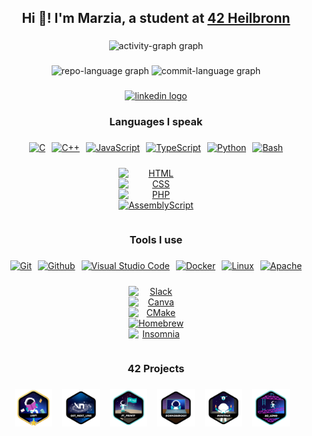 <h2 align="center">
  Hi 👋! I'm Marzia, a student at <a href="https://www.42heilbronn.de/en/" target="_blank">42 Heilbronn</a>
</h2>

###

<div align="center">
  <img src="https://github-readme-activity-graph.vercel.app/graph?username=blueyaGIT&area=true&radius=10&hide_border=false&theme=nightowl" height="206"
    alt="activity-graph graph"  />
</div>

###

<div align="center">
  <img src="http://github-profile-summary-cards.vercel.app/api/cards/repos-per-language?username=blueyaGIT&theme=ocean_dark" height="150"
    alt="repo-language graph" />
  <img src="http://github-profile-summary-cards.vercel.app/api/cards/most-commit-language?username=blueyaGIT&theme=ocean_dark" height="150"
    alt="commit-language graph" />
</div>

###

<div align="center">
  <a href="https://www.linkedin.com/in/blueya/" target="_blank">
    <img src="https://img.shields.io/static/v1?message=LinkedIn&logo=linkedin&label=&color=0077B5&logoColor=white&labelColor=&style=for-the-badge" height="35" alt="linkedin logo"  />
  </a>
</div>

###

<h3 align="center">Languages I speak</h3>

###
<div align="center" style="display: flex; flex-wrap: wrap; justify-content: center; gap: 10px;">
  <a href="#"><img src="https://img.shields.io/badge/C-00599C?logo=c&logoColor=white" alt="C" style="flex: 0 0 calc(20% - 10px); display: block;" /></a>
  <a href="#"><img src="https://img.shields.io/badge/-C++-blue?logo=cplusplus" alt="C++" style="flex: 0 0 calc(20% - 10px); display: block;" /></a>
  <a href="#"><img src="https://img.shields.io/badge/JavaScript-F7DF1E?logo=javascript&logoColor=000" alt="JavaScript" style="flex: 0 0 calc(20% - 10px); display: block;" /></a>
  <a href="#"><img src="https://img.shields.io/badge/TypeScript-3178C6?logo=typescript&logoColor=fff" alt="TypeScript" style="flex: 0 0 calc(20% - 10px); display: block;" /></a>
  <a href="#"><img src="https://img.shields.io/badge/Python-3776AB?logo=python&logoColor=fff" alt="Python" style="flex: 0 0 calc(20% - 10px); display: block;" /></a>
  <a href="#"><img src="https://img.shields.io/badge/Bash-4EAA25?logo=gnubash&logoColor=fff" alt="Bash" style="flex: 0 0 calc(20% - 10px); display: block;" /></a>
  
  <a href="#"><img src="https://img.shields.io/badge/HTML-%23E34F26.svg?logo=html5&logoColor=white" alt="HTML" style="flex: 0 0 calc(20% - 10px); display: block;" /></a> 
  <a href="#"><img src="https://img.shields.io/badge/CSS-1572B6?logo=css3&logoColor=fff" alt="CSS" style="flex: 0 0 calc(20% - 10px); display: block;" /></a>
  <a href="#"><img src="https://img.shields.io/badge/php-777BB4?logo=php&logoColor=fff" alt="PHP" style="flex: 0 0 calc(20% - 10px); display: block;" /></a>
  <a href="#"><img src="https://img.shields.io/badge/Assembly-007ACC?logo=assemblyscript&logoColor=white" alt="AssemblyScript" style="flex: 0 0 calc(20% - 10px); display: block;" /></a>
</div>


###

<h3 align="center">Tools I use</h3>

###

<div align="center" style="display: flex; flex-wrap: wrap; justify-content: center; gap: 10px;">
  <a href="#"><img src="https://img.shields.io/badge/Git-F05032?logo=git&logoColor=fff" alt="Git" style="flex: 0 0 calc(20% - 10px); display: block;" /></a>
  <a href="#"><img src="https://img.shields.io/badge/Github-181717?logo=github&logoColor=fff" alt="Github" style="flex: 0 0 calc(20% - 10px); display: block;" /></a>
  <a href="#"><img src="https://img.shields.io/badge/Visual%20Studio%20Code-0078D4?logo=vscodium&logoColor=white" alt="Visual Studio Code" style="flex: 0 0 calc(20% - 10px); display: block;" /></a>
  <a href="#"><img src="https://img.shields.io/badge/Docker-2496ED?logo=docker&logoColor=white" alt="Docker" style="flex: 0 0 calc(20% - 10px); display: block;" /></a>
  <a href="#"><img src="https://img.shields.io/badge/Linux-FCC624?logo=linux&logoColor=white" alt="Linux" style="flex: 0 0 calc(20% - 10px); display: block;" /></a>
  <a href="#"><img src="https://img.shields.io/badge/Apache-D22128?logo=apache&logoColor=white" alt="Apache" style="flex: 0 0 calc(20% - 10px); display: block;" /></a>
  
  <a href="#"><img src="https://img.shields.io/badge/Slack-4A154B?logo=slack&logoColor=white" alt="Slack" style="flex: 0 0 calc(20% - 10px); display: block;" /></a>
  <a href="#"><img src="https://img.shields.io/badge/Canva-%2300C4CC.svg?&logo=Canva&logoColor=white" alt="Canva" style="flex: 0 0 calc(20% - 10px); display: block;" /></a>
  <a href="#"><img src="https://img.shields.io/badge/CMake-064F8C?logo=cmake&logoColor=white" alt="CMake" style="flex: 0 0 calc(20% - 10px); display: block;" /></a>
  <a href="#"><img src="https://img.shields.io/badge/Homebrew-FBB040?logo=homebrew&logoColor=white" alt="Homebrew" style="flex: 0 0 calc(20% - 10px); display: block;" /></a>
  <a href="#"><img src="https://img.shields.io/badge/Insomnia-4000BF?logo=insomnia&logoColor=white" alt="Insomnia" style="flex: 0 0 calc(20% - 10px); display: block;" /></a>
</div>


###

<h3 align="center">42 Projects</h3>

###

<div align="center">

<a href="https://github.com/blueyaGIT/libft"><img src="https://github.com/blueyaGIT/blueyaGIT/blob/8c87b7d8844ae2722bd17ac47e8c1a7dd95a2475/42_badges/libftm.png" height="60" alt="libft"/><img width="12" /></a>
<a href="https://github.com/blueyaGIT/get_next_line"><img src="https://github.com/blueyaGIT/blueyaGIT/blob/8c87b7d8844ae2722bd17ac47e8c1a7dd95a2475/42_badges/get_next_linen.png" height="60" alt="gnl"/><img width="12" /></a>
<a href="https://github.com/blueyaGIT/printf"><img src="https://github.com/blueyaGIT/blueyaGIT/blob/8c87b7d8844ae2722bd17ac47e8c1a7dd95a2475/42_badges/ft_printfe.png" height="60" alt="printf"/><img width="12" /></a>
<a><img src="https://github.com/blueyaGIT/blueyaGIT/blob/8c87b7d8844ae2722bd17ac47e8c1a7dd95a2475/42_badges/born2berootn.png" height="60" alt="b2br"/><img width="12" /></a>
<a href="https://github.com/blueyaGIT/minitalk"><img src="https://github.com/blueyaGIT/blueyaGIT/blob/8c87b7d8844ae2722bd17ac47e8c1a7dd95a2475/42_badges/minitalkn.png" height="60" alt="minitalk"/><img width="12" /></a>
<a href="https://github.com/blueyaGIT/so_long"><img src="https://github.com/blueyaGIT/blueyaGIT/blob/8c87b7d8844ae2722bd17ac47e8c1a7dd95a2475/42_badges/so_longe.png" height="60" alt="so_long"/><img width="12" /></a>
<!-- <a href="https://github.com/blueyaGIT/push_swap"><img src="https://github.com/blueyaGIT/blueyaGIT/blob/8c87b7d8844ae2722bd17ac47e8c1a7dd95a2475/42_badges/push_swape.png" height="60" alt="push_swap"/><img width="12" /></a> -->

</div>

###
